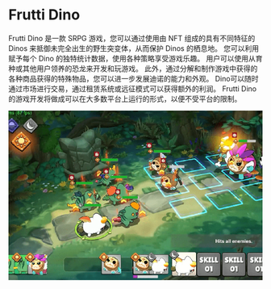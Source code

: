 # Frutti Dino

Frutti Dino 是一款 SRPG 游戏，您可以通过使用由 NFT 组成的具有不同特征的 Dinos 来抵御未完全出生的野生突变体，从而保护 Dinos 的栖息地。 您可以利用赋予每个 Dino 的独特统计数据，使用各种策略享受游戏乐趣。 用户可以使用从育种或其他用户领养的恐龙来开发和玩游戏。 此外，通过分解和制作游戏中获得的各种商品获得的特殊物品，您可以进一步发展迪诺的能力和外观。
Dino可以随时通过市场进行交易，通过租赁系统或远征模式可以获得额外的利润。 Frutti Dino 的游戏开发将做成可以在大多数平台上运行的形式，以便不受平台的限制。

![fruttidino-dapp-games-bsc-image1_89b45a122f1e37637f406ea0ffb8d5fd](fruttidino-dapp-games-bsc-image1_89b45a122f1e37637f406ea0ffb8d5fd.png)
